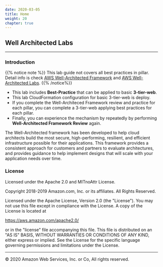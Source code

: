 ```yaml
---
date: 2020-03-05
title: Home
weight: 20
chapter: true
---
```


## Well Architected Labs

---

### Introduction

{{% notice note %}}
This lab guide not covers all best practices in pillar. Detail info is check [AWS Well-Architected Framework](https://aws.amazon.com/architecture/well-architected/) and [AWS Well-Architected Labs](https://wellarchitectedlabs.com/).
{{% /notice%}}


 - This lab includes **Best-Practice** that can be applied to basic **3-tier-web**.
 - This lab CloudFormation configuration for basic 3-tier-web is deploy.
 - If you complete the Well-Architeced Framework review and practice for each pillar, you can complete a 3-tier-web applying best practices for each pillar.
 - Finally, you can experience the mechanism by repeatedly by performing **Well-Architected Framework Review** again.

The Well-Architected framework has been developed to help cloud architects build the most secure, high-performing, resilient, and efficient infrastructure possible for their applications. This framework provides a consistent approach for customers and partners to evaluate architectures, and provides guidance to help implement designs that will scale with your application needs over time.



### License

Licensed under the Apache 2.0 and MITnoAttr License.

Copyright 2018-2019 Amazon.com, Inc. or its affiliates. All Rights Reserved.

Licensed under the Apache License, Version 2.0 (the "License"). You may not use this file except in compliance with the License. A copy of the License is located at

https://aws.amazon.com/apache2.0/

or in the "license" file accompanying this file. This file is distributed on an "AS IS" BASIS, WITHOUT WARRANTIES OR CONDITIONS OF ANY KIND, either express or implied. See the License for the specific language governing permissions and limitations under the License.

---

© 2020 Amazon Web Services, Inc. or Co, All rights reserved.

